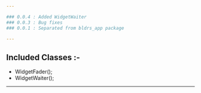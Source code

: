 ```yaml
---

### 0.0.4 : Added WidgetWaiter
### 0.0.3 : Bug fixes
### 0.0.1 : Separated from bldrs_app package

---
```


## Included Classes :-

* WidgetFader();
* WidgetWaiter();

---
